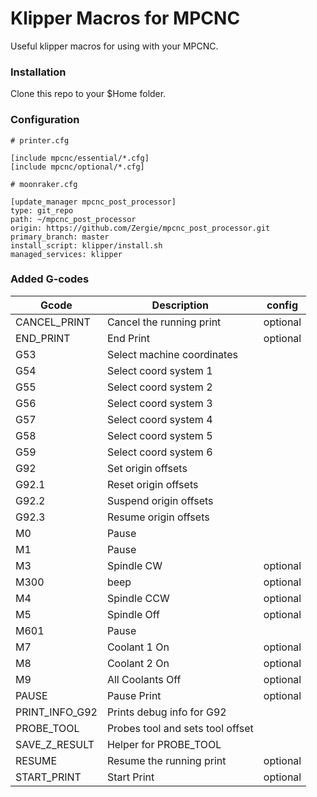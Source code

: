 # Klipper Macros for MPCNC

Useful klipper macros for using with your MPCNC.

### Installation

Clone this repo to your $Home folder.


### Configuration

```
# printer.cfg

[include mpcnc/essential/*.cfg]
[include mpcnc/optional/*.cfg]
```

```
# moonraker.cfg

[update_manager mpcnc_post_processor]
type: git_repo
path: ~/mpcnc_post_processor
origin: https://github.com/Zergie/mpcnc_post_processor.git
primary_branch: master
install_script: klipper/install.sh
managed_services: klipper
```

### Added G-codes

| Gcode           | Description                    | config   |
| --------------- | ------------------------------ | -------- |
| CANCEL_PRINT    | Cancel the running print       | optional |
| END_PRINT       | End Print                      | optional |
| G53             | Select machine coordinates     |          |
| G54             | Select coord system 1          |          |
| G55             | Select coord system 2          |          |
| G56             | Select coord system 3          |          |
| G57             | Select coord system 4          |          |
| G58             | Select coord system 5          |          |
| G59             | Select coord system 6          |          |
| G92             | Set origin offsets             |          |
| G92.1           | Reset origin offsets           |          |
| G92.2           | Suspend origin offsets         |          |
| G92.3           | Resume origin offsets          |          |
| M0              | Pause                          |          |
| M1              | Pause                          |          |
| M3              | Spindle CW                     | optional |
| M300            | beep                           | optional |
| M4              | Spindle CCW                    | optional |
| M5              | Spindle Off                    | optional |
| M601            | Pause                          |          |
| M7              | Coolant 1 On                   | optional |
| M8              | Coolant 2 On                   | optional |
| M9              | All Coolants Off               | optional |
| PAUSE           | Pause Print                    | optional |
| PRINT_INFO_G92  | Prints debug info for G92      |          |
| PROBE_TOOL      | Probes tool and sets tool offset |          |
| SAVE_Z_RESULT   | Helper for PROBE_TOOL          |          |
| RESUME          | Resume the running print       | optional |
| START_PRINT     | Start Print                    | optional |

